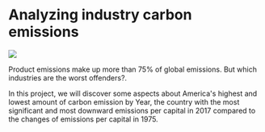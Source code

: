 # **Analyzing industry carbon emissions**

<img src="https://lh3.googleusercontent.com/pw/ABLVV87gU0EjDX9Tfk7mbJkhYcz7Q2zXDLhd4-8X1ufR0QDBk9_rYuztDy2SNoy9R2jrCAemELtsRdi0KwvUfgbiyM_8zK0Uw8QfbIukSaPRI7y_RtNjJJ1Iyz2GiQVhYbqASNWO_Urr5inpdYj1bKiVxJAL=w1246-h632-s-no?authuser=0">

Product emissions make up more than 75% of global emissions. But which industries are the worst offenders?.

In this project, we will discover some aspects about America's highest and lowest amount of carbon emission by Year, the country with the most significant and most downward emissions per capital in 2017 compared to the changes of emissions per capital in 1975.